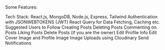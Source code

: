 Some Features:

Tech Stack: React.js, MongoDB, Node.js, Express, Tailwind
Authentication with JSONWEBTOKENS (JWT)
React Query for Data Fetching, Caching etc.
Suggested Users to Follow
Creating Posts
Deleting Posts
Commenting on Posts
Liking Posts
Delete Posts (if you are the owner)
Edit Profile Info
Edit Cover Image and Profile Image
Image Uploads using Cloudinary
Send Notifications
